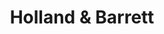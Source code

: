 ---
title: "Holland & Barrett"
url: /wexford/holland-and-barrett-distillery-road/
shop: health food
---
